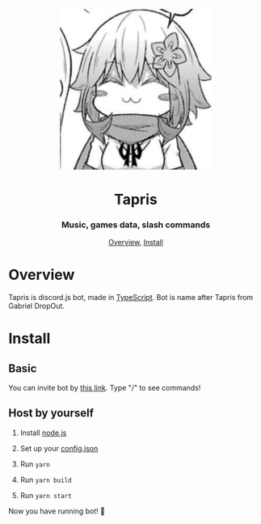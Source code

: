 <p align="center">
 <img width=300px src="assets/icon.jpg" alt="Bot logo">
 <h1 align="center">Tapris</h1>
 <h3 align="center">Music, games data, slash commands</h3>
</p>

<p align="center">
 <a href="#overview">Overview</a>,
 <a href="#install">Install</a>
</p>

# Overview

Tapris is discord.js bot, made in [TypeScript](https://www.typescriptlang.org/).
Bot is name after Tapris from Gabriel DropOut.

# Install

## Basic

You can invite bot by [this link]().
Type "/" to see commands!

## Host by yourself

1. Install [node.js](https://nodejs.org/)

1. Set up your [config.json](src/config.json)

1. Run `yarn`

1. Run `yarn build`

1. Run `yarn start`

Now you have running bot! 🎉
